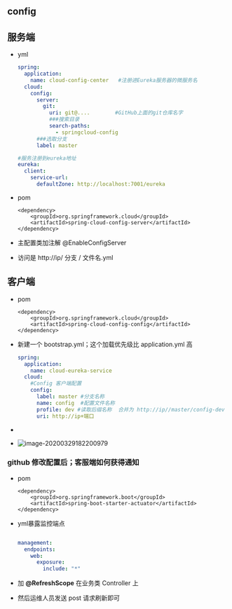 ## config



## 服务端

* yml

  ```yaml
  spring:
    application:
      name: cloud-config-center   #注册进Eureka服务器的微服务名
    cloud:
      config:
        server:
          git:
            uri: git@....        #GitHub上面的git仓库名字
            ###搜索目录
            search-paths: 
              - springcloud-config
        ###选取分支
        label: master
  
  #服务注册到eureka地址
  eureka:
    client:
      service-url: 
        defaultZone: http://localhost:7001/eureka
  ```

* pom

  ```
  <dependency>
      <groupId>org.springframework.cloud</groupId>
      <artifactId>spring-cloud-config-server</artifactId>
  </dependency>
  ```

* 主配置类加注解 @EnableConfigServer
* 访问是 http://ip/ 分支 / 文件名.yml

## 客户端

* pom

  ```
  <dependency>
      <groupId>org.springframework.cloud</groupId>
      <artifactId>spring-cloud-config-config</artifactId>
  </dependency>
  ```

* 新建一个 bootstrap.yml；这个加载优先级比 application.yml 高

  ```yml
  spring:
    application:
      name: cloud-eureka-service
    cloud:
      #Config 客户端配置
      config:
        label: master #分支名称
        name: config  #配置文件名称
        profile: dev #读取后缀名称  合并为 http://ip//master/config-dev
        uri: http://ip+端口
  ```

* 

* ![image-20200329182200979](C:\Users\垫\AppData\Roaming\Typora\typora-user-images\image-20200329182200979.png)







### github 修改配置后；客服端如何获得通知

* pom

  ```
  <dependency>
      <groupId>org.springframework.boot</groupId>
      <artifactId>spring-boot-starter-actuator</artifactId>
  </dependency>
  ```

* yml暴露监控端点

  ```yml
  
  management:
    endpoints:
      web:
        exposure:
          include: "*"
  ```

* 加 **@RefreshScope** 在业务类 Controller 上

* 然后运维人员发送 post 请求刷新即可
